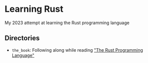 # Learning Rust

My 2023 attempt at learning the Rust programming language

## Directories

* `the_book`: Following along while reading ["The Rust Programming Language"](https://doc.rust-lang.org/book/)
